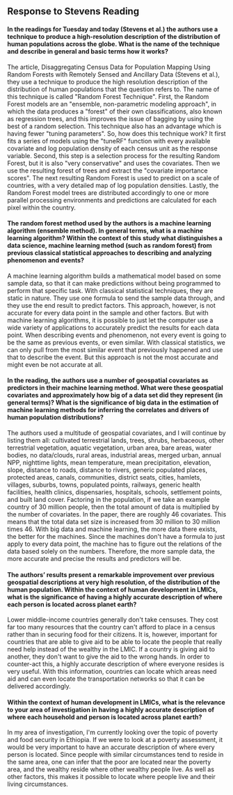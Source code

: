 ## Response to Stevens Reading
#### In the readings for Tuesday and today (Stevens et al.) the authors use a technique to produce a high-resolution description of the distribution of human populations across the globe. What is the name of the technique and describe in general and basic terms how it works?


The article, Disaggregating Census Data for Population Mapping Using Random Forests with Remotely Sensed and Ancillary Data (Stevens et al.), they use a technique to produce the high resolution description of the distribution of human populations that the question refers to. The name of this technique is called "Random Forest Technique". First, the Random Forest models are an "ensemble, non-parametric modeling approach", in which the data produces a "forest" of their own classifications, also known as regression trees, and this improves the issue of bagging by using the best of a random selection. This technique also has an advantage which is having fewer "tuning parameters". So, how does this technique work? It first fits a series of models using the "tuneRF" function with every available covariate and log population density of each census unit as the response variable. Second, this step is a selection process for the resulting Random Forest, but it is also "very conservative" and uses the covariates. Then we use the resulting forest of trees and extract the "covariate importance scores". The next resulting Random Forest is used to predict on a scale of countries, with a very detailed map of log population densities. Lastly, the Random Forest model trees are distributed accordingly to one or more parallel processing environments and predictions are calculated for each pixel within the country. 

#### The random forest method used by the authors is a machine learning algorithm (ensemble method). In general terms, what is a machine learning algorithm? Within the context of this study what distinguishes a data science, machine learning method (such as random forest) from previous classical statistical approaches to describing and analyzing phenomenon and events?

A machine learning algorithm builds a mathematical model based on some sample data, so that it can make predictions without being programmed to perform that specific task. With classical statistical techniques, they are static in nature. They use one formula to send the sample data through, and they use the end result to predict factors. This approach, however, is not accurate for every data point in the sample and other factors. But with machine learning algorithms, it is possible to just let the computer use a wide variety of applications to accurately predict the results for each data point. When describing events and phenomenon, not every event is going to be the same as previous events, or even similar. With classical statistics, we can only pull from the most similar event that previously happened and use that to describe the event. But this approach is not the most accurate and might even be not accurate at all. 

#### In the reading, the authors use a number of geospatial covariates as predictors in their machine learning method. What were these geospatial covariates and approximately how big of a data set did they represent (in general terms)? What is the significance of big data in the estimation of machine learning methods for inferring the correlates and drivers of human population distributions?

The authors used a multitude of geospatial covariates, and I will continue by listing them all: cultivated terrestrial lands, trees, shrubs, herbaceous, other terrestrial vegetation, aquatic vegetation, urban area, bare areas, water bodies, no data/clouds, rural areas, industrial areas, merged urban, annual NPP, nighttime lights, mean temperature, mean precipitation, elevation, slope, distance to roads, distance to rivers, generic populated places, protected areas, canals, communities, district seats, cities, hamlets, villages, suburbs, towns, populated points, railways, generic health facilities, health clinics, dispensaries, hospitals, schools, settlement points, and built land cover. Factoring in the population, if we take an example country of 30 million people, then the total amount of data is multiplied by the number of covariates. In the paper, there are roughly 46 covariates. This means that the total data set size is increased from 30 million to 30 million times 46. With big data and machine learning, the more data there exists, the better for the machines. Since the machines don't have a formula to just apply to every data point, the machine has to figure out the relations of the data based solely on the numbers. Therefore, the more sample data, the more accurate and precise the results and predictors will be. 

#### The authors’ results present a remarkable improvement over previous geospatial descriptions at very high resolution, of the distribution of the human population. Within the context of human development in LMICs, what is the significance of having a highly accurate description of where each person is located across planet earth?

Lower middle-income countries generally don't take censuses. They cost far too many resources that the country can't afford to place in a census rather than in securing food for their citizens. It is, however, important for countries that are able to give aid to be able to locate the people that really need help instead of the wealthy in the LMIC. If a country is giving aid to another, they don't want to give the aid to the wrong hands. In order to counter-act this, a highly accurate description of where everyone resides is very useful. With this information, countries can locate which areas need aid and can even locate the transportation networks so that it can be delivered accordingly. 

#### Within the context of human development in LMICs, what is the relevance to your area of investigation in having a highly accurate description of where each household and person is located across planet earth?

In my area of investigation, I'm currently looking over the topic of poverty and food security in Ethiopia. If we were to look at a poverty assessment, it would be very important to have an accurate description of where every person is located. Since people with similar circumstances tend to reside in the same area, one can infer that the poor are located near the poverty area, and the wealthy reside where other wealthy people live. As well as other factors, this makes it possible to locate where people live and their living circumstances. 
